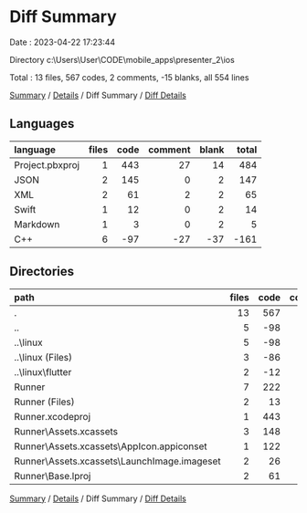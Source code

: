 # Diff Summary

Date : 2023-04-22 17:23:44

Directory c:\\Users\\User\\CODE\\mobile_apps\\presenter_2\\ios

Total : 13 files,  567 codes, 2 comments, -15 blanks, all 554 lines

[Summary](results.md) / [Details](details.md) / Diff Summary / [Diff Details](diff-details.md)

## Languages
| language | files | code | comment | blank | total |
| :--- | ---: | ---: | ---: | ---: | ---: |
| Project.pbxproj | 1 | 443 | 27 | 14 | 484 |
| JSON | 2 | 145 | 0 | 2 | 147 |
| XML | 2 | 61 | 2 | 2 | 65 |
| Swift | 1 | 12 | 0 | 2 | 14 |
| Markdown | 1 | 3 | 0 | 2 | 5 |
| C++ | 6 | -97 | -27 | -37 | -161 |

## Directories
| path | files | code | comment | blank | total |
| :--- | ---: | ---: | ---: | ---: | ---: |
| . | 13 | 567 | 2 | -15 | 554 |
| .. | 5 | -98 | -27 | -38 | -163 |
| ..\\linux | 5 | -98 | -27 | -38 | -163 |
| ..\\linux (Files) | 3 | -86 | -18 | -27 | -131 |
| ..\\linux\\flutter | 2 | -12 | -9 | -11 | -32 |
| Runner | 7 | 222 | 2 | 9 | 233 |
| Runner (Files) | 2 | 13 | 0 | 3 | 16 |
| Runner.xcodeproj | 1 | 443 | 27 | 14 | 484 |
| Runner\\Assets.xcassets | 3 | 148 | 0 | 4 | 152 |
| Runner\\Assets.xcassets\\AppIcon.appiconset | 1 | 122 | 0 | 1 | 123 |
| Runner\\Assets.xcassets\\LaunchImage.imageset | 2 | 26 | 0 | 3 | 29 |
| Runner\\Base.lproj | 2 | 61 | 2 | 2 | 65 |

[Summary](results.md) / [Details](details.md) / Diff Summary / [Diff Details](diff-details.md)